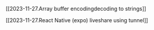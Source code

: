 [[2023-11-27.Array buffer encodingdecoding to strings]]

[[2023-11-27.React Native (expo) liveshare using tunnel]]